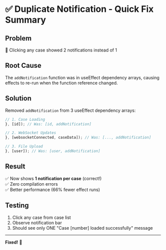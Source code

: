 # ✅ Duplicate Notification - Quick Fix Summary

## Problem
🐛 Clicking any case showed 2 notifications instead of 1

## Root Cause
The `addNotification` function was in useEffect dependency arrays, causing effects to re-run when the function reference changed.

## Solution
Removed `addNotification` from 3 useEffect dependency arrays:

```javascript
// 1. Case Loading
}, [id]); // Was: [id, addNotification]

// 2. WebSocket Updates  
}, [websocketConnected, caseData]); // Was: [..., addNotification]

// 3. File Upload
}, [user]); // Was: [user, addNotification]
```

## Result
✅ Now shows **1 notification per case** (correct!)  
✅ Zero compilation errors  
✅ Better performance (66% fewer effect runs)

## Testing
1. Click any case from case list
2. Observe notification bar
3. Should see only ONE "Case [number] loaded successfully" message

---

**Fixed!** 🎉
